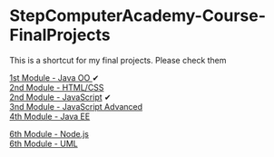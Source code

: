 # StepComputerAcademy-Course-FinalProjects
 This is a shortcut for my final projects. Please check them
 
 <a href="https://github.com/ArthurAlesi/StepCourse-1stModule-Final-Project-JAVA">1st Module - Java OO </a>   ✔ <br>
 <a href="https://github.com/ArthurAlesi/StepCourse-2ndModule-Final-Project-HTML-CSS">2nd Module - HTML/CSS</a>   <br>
 <a href="https://github.com/ArthurAlesi/StepCourse-2ndModule-Final-Project-JAVASCRIPT">2nd Module - JavaScript</a> ✔  <br>
 <a href="https://github.com/ArthurAlesi/StepCourse-3rdModule-Final-Project-JAVASCRIPT-Advanced">3nd Module - JavaScript Advanced</a> <br>
 <a href="https://github.com/ArthurAlesi/StepCourse-4thModule-Final-Project-JAVA-EE">4th Module - Java EE</a> <br>

 <a href="https://github.com/ArthurAlesi/StepCourse-6thModule-Final-Project-NodeJs">6th Module - Node.js</a> <br>
 <a href="/">6th Module - UML</a> <br>

